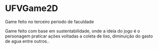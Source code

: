 # UFVGame2D
Game feito no terceiro periodo de faculdade

Game feito com base em sustentabilidade, onde a ideia do jogo é o personagem praticar ações voltadas a coleta de lixo, diminuição do gasto de agua entre outros..
